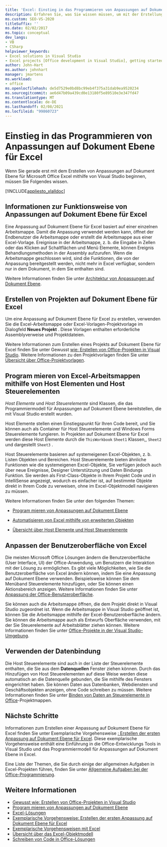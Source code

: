 ```yaml
---
title: 'Excel: Einstieg in das Programmieren von Anpassungen auf Dokument Ebene'
description: Erfahren Sie, was Sie wissen müssen, um mit der Erstellung von Anpassungen auf Dokument Ebene für Microsoft Office Excel mithilfe von Visual Studio zu beginnen.
ms.custom: SEO-VS-2020
titleSuffix: ''
ms.date: 02/02/2017
ms.topic: conceptual
dev_langs:
- VB
- CSharp
helpviewer_keywords:
- Excel solutions in Visual Studio
- Excel projects [Office development in Visual Studio], getting started
author: John-Hart
ms.author: johnhart
manager: jmartens
ms.workload:
- office
ms.openlocfilehash: de5d7529e0bd8bc99eb4f375a31dab9ea9520234
ms.sourcegitcommit: ae6d47b09a439cd0e13180f5e89510e3e347fd47
ms.translationtype: MT
ms.contentlocale: de-DE
ms.lasthandoff: 02/08/2021
ms.locfileid: "99860723"
---
```

# <a name="get-started-programming-document-level-customizations-for-excel"></a>Einstieg in das Programmieren von Anpassungen auf Dokument Ebene für Excel
  Wenn Sie gerade erst mit dem Erstellen von Anpassungen auf Dokument Ebene für Microsoft Office Excel mithilfe von Visual Studio beginnen, müssen Sie Folgendes wissen.

 [!INCLUDE[appliesto_xlalldoc](../vsto/includes/appliesto-xlalldoc-md.md)]

## <a name="understand-how-document-level-customizations-for-excel-work"></a>Informationen zur Funktionsweise von Anpassungen auf Dokument Ebene für Excel
 Eine Anpassung auf Dokument Ebene für Excel basiert auf einer einzelnen Arbeitsmappe. Damit die Anpassung verwendet werden kann, öffnet der Endbenutzer die Arbeitsmappe oder erstellt die Arbeitsmappe aus einer Excel-Vorlage. Ereignisse in der Arbeitsmappe, z. b. die Eingabe in Zellen oder das Klicken auf Schaltflächen und Menü Elemente, können Ereignis Behandlungsmethoden in der Assembly aufzurufen. Wenn die Arbeitsmappe geschlossen wird, sind die Funktionen, die von der Anpassung bereitgestellt werden, nicht mehr in Excel verfügbar, sondern nur in dem Dokument, in dem Sie enthalten sind.

 Weitere Informationen finden Sie unter [Architektur von Anpassungen auf Dokument Ebene](../vsto/architecture-of-document-level-customizations.md).

## <a name="create-document-level-projects-for-excel"></a>Erstellen von Projekten auf Dokument Ebene für Excel
 Um eine Anpassung auf Dokument Ebene für Excel zu erstellen, verwenden Sie die Excel-Arbeitsmappe oder Excel-Vorlagen-Projektvorlage im Dialogfeld **Neues Projekt** . Diese Vorlagen enthalten erforderliche Assemblyverweise und Projektdateien.

 Weitere Informationen zum Erstellen eines Projekts auf Dokument Ebene für Excel finden Sie unter Gewusst [wie: Erstellen von Office-Projekten in Visual Studio](../vsto/how-to-create-office-projects-in-visual-studio.md). Weitere Informationen zu den Projektvorlagen finden Sie unter [Übersicht über Office-Projektvorlagen](../vsto/office-project-templates-overview.md).

## <a name="program-excel-workbooks-by-using-host-items-and-host-controls"></a>Program mieren von Excel-Arbeitsmappen mithilfe von Host Elementen und Host Steuerelementen
 *Host Elemente* und *Host Steuerelemente* sind Klassen, die das Programmiermodell für Anpassungen auf Dokument Ebene bereitstellen, die mit Visual Studio erstellt wurden.

 Host Elemente stellen einen Einstiegspunkt für Ihren Code bereit, und Sie können auch als Container für Host Steuerelemente und Windows Forms Steuerelemente fungieren. In Projekten auf Dokument Ebene für Excel werden diese Host Elemente durch die `ThisWorkbook` `Sheet1` Klassen,, `Sheet2` und dargestellt `Sheet3` .

 Host Steuerelemente basieren auf systemeigenen Excel-Objekten, z. b. Listen Objekten und Bereichen. Host Steuerelemente bieten ähnliche Funktionen wie die systemeigenen Excel-Objekte, Sie verfügen jedoch auch über neue Ereignisse, Designer Unterstützung und Daten Bindungs Funktion. Sie werden als First-Class-Objekte in Ihrem Projekt Code und in IntelliSense angezeigt, wodurch es einfacher ist, auf bestimmte Objekte direkt in Ihrem Code zu verweisen, ohne im Excel-Objektmodell navigieren zu müssen.

 Weitere Informationen finden Sie unter den folgenden Themen:

- [Program mieren von Anpassungen auf Dokument Ebene](../vsto/programming-document-level-customizations.md)

- [Automatisieren von Excel mithilfe von erweiterten Objekten](../vsto/automating-excel-by-using-extended-objects.md)

- [Übersicht über Host Elemente und Host Steuerelemente](../vsto/host-items-and-host-controls-overview.md)

## <a name="customize-the-user-interface-of-excel"></a>Anpassen der Benutzeroberfläche von Excel
 Die meisten Microsoft Office Lösungen ändern die Benutzeroberfläche (User Interface, UI) der Office-Anwendung, um Benutzern die Interaktion mit der Lösung zu ermöglichen. Es gibt viele Möglichkeiten, wie Sie die Benutzeroberfläche von Excel ändern können, indem Sie eine Anpassung auf Dokument Ebene verwenden. Beispielsweise können Sie dem Menüband Steuerelemente hinzufügen, oder Sie können einen Aktionsbereich anzeigen. Weitere Informationen finden Sie unter [Anpassung der Office-Benutzeroberfläche](../vsto/office-ui-customization.md).

 Sie können auch die Arbeitsmappe öffnen, die dem Projekt direkt in Visual Studio zugeordnet ist. Wenn die Arbeitsmappe in Visual Studio geöffnet ist, können Sie die Arbeitsmappe mithilfe der Excel-Benutzeroberfläche ändern. Sie können die Arbeitsmappe auch als Entwurfs Oberfläche verwenden, mit der Sie Steuerelemente auf Arbeitsblätter ziehen können. Weitere Informationen finden Sie unter [Office-Projekte in der Visual Studio-Umgebung](../vsto/office-projects-in-the-visual-studio-environment.md).

## <a name="use-data-binding"></a>Verwenden der Datenbindung
 Die Host Steuerelemente sind auch in der Liste der Steuerelemente enthalten, die Sie aus dem **Datenquellen** Fenster ziehen können. Durch das Hinzufügen von Host Steuerelementen auf diese Weise werden diese automatisch an die Datenquelle gebunden, die Sie mithilfe des Fensters eingerichtet haben. Sie können Daten aus Datenbanken, Webdiensten und Geschäftsobjekten anzeigen, ohne Code schreiben zu müssen. Weitere Informationen finden Sie unter [Binden von Daten an Steuerelemente in Office](../vsto/binding-data-to-controls-in-office-solutions.md)-Projektmappen.

## <a name="next-steps"></a>Nächste Schritte
 Informationen zum Erstellen einer Anpassung auf Dokument Ebene für Excel finden Sie unter Exemplarische Vorgehensweise [: Erstellen der ersten Anpassung auf Dokument Ebene für Excel](../vsto/walkthrough-creating-your-first-document-level-customization-for-excel.md). Diese exemplarische Vorgehensweise enthält eine Einführung in die Office-Entwicklungs Tools in Visual Studio und das Programmiermodell für Anpassungen auf Dokument Ebene in Excel.

 Eine Liste der Themen, die Sie durch einige der allgemeinen Aufgaben in Excel-Projekten führen, finden Sie unter [Allgemeine Aufgaben bei der Office-Programmierung](../vsto/common-tasks-in-office-programming.md).

## <a name="see-also"></a>Weitere Informationen
- [Gewusst wie: Erstellen von Office-Projekten in Visual Studio](../vsto/how-to-create-office-projects-in-visual-studio.md)
- [Program mieren von Anpassungen auf Dokument Ebene](../vsto/programming-document-level-customizations.md)
- [Excel-Lösungen](../vsto/excel-solutions.md)
- [Exemplarische Vorgehensweise: Erstellen der ersten Anpassung auf Dokument Ebene für Excel](../vsto/walkthrough-creating-your-first-document-level-customization-for-excel.md)
- [Exemplarische Vorgehensweisen mit Excel](../vsto/walkthroughs-using-excel.md)
- [Übersicht über das Excel-Objektmodell](../vsto/excel-object-model-overview.md)
- [Schreiben von Code in Office-Lösungen](../vsto/writing-code-in-office-solutions.md)
